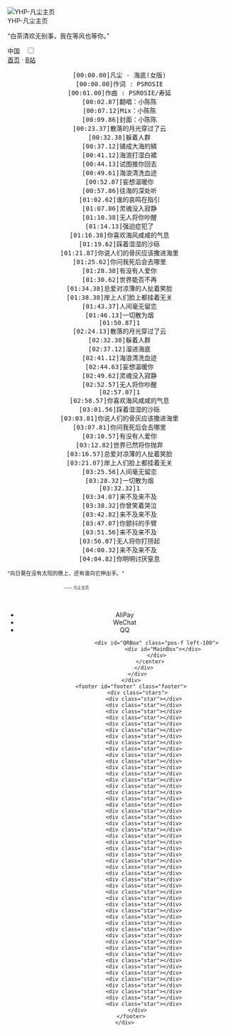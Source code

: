 <meta name="description" itemprop="description" content="你有三千笔墨赋我诗怀 
我有半阙新词予你情衷
。">
    <link rel="shortcut icon" href="4.jpg">
    <link rel="stylesheet" href="css/style.css" media="screen" type="text/css">
</head>

<body>
    <div class="wrapper">
        <div class="main">
            <div class="container">
                <div class="intro">
                    <div class="user-warp img">
                        <img src="4.jpg" alt="YHP-凡尘主页">
                    </div>
                    <div class="nickname">YHP-凡尘主页</div>
                    <div class="description">
                        <p>“白茶清欢无别事，我在等风也等你。”</p>
                    </div>
                    <div class="zuobiao">
                        <i class="ico_map"></i>
                        <span>中国</span>
                        <span style="margin-left: 10px;">
                            <input id="switch_default" type="checkbox" class="switch_default">
                            <label for="switch_default" class="toggleBtn"></label>
                        </span>
                    </div>
                    <div class="menu navbar-right links">
                        <a class="menu-item" href="/">首页</a> ·
                        <a href="https://b23.tv/3mfo3Ee">B站</a>
                        <center>
                            <div id="header"></div>
                            <div id="main">
                                <div class="demo">
                                    <div id="player3" class="aplayer">
                                        <pre class="aplayer-lrc-content">[00:00.00]凡尘 - 海底(女版)
[00:00.00]作词 : PSROSIE
[00:01.00]作曲 : PSROSIE/寿延
[00:02.87]翻唱：小陈陈
[00:07.12]Mix：小陈陈
[00:09.86]封面：小陈陈
[00:23.37]散落的月光穿过了云
[00:32.38]躲着人群
[00:37.12]铺成大海的鳞
[00:41.12]海浪打湿白裙
[00:44.13]试图推你回去
[00:49.61]海浪清洗血迹
[00:52.87]妄想温暖你
[00:57.86]往海的深处听
[01:02.62]谁的哀鸣在指引
[01:07.86]灵魂没入寂静
[01:10.38]无人将你吵醒
[01:14.13]强迫症犯了
[01:16.38]你喜欢海风咸咸的气息
[01:19.62]踩着湿湿的沙砾
[01:21.87]你说人们的骨灰应该撒进海里
[01:25.62]你问我死后会去哪里
[01:28.38]有没有人爱你
[01:30.62]世界能否不再
[01:34.38]总爱对凉薄的人扯着笑脸
[01:38.38]岸上人们脸上都挂着无关
[01:43.37]人间毫无留恋
[01:46.13]一切散为烟
[01:50.87]1
[02:24.13]散落的月光穿过了云
[02:32.38]躲着人群
[02:37.12]溜进海底
[02:41.12]海浪清洗血迹
[02:44.63]妄想温暖你
[02:49.62]灵魂没入寂静
[02:52.57]无人将你吵醒
[02:57.07]1
[02:58.57]你喜欢海风咸咸的气息
[03:01.56]踩着湿湿的沙砾
[03:03.81]你说人们的骨灰应该撒进海里
[03:07.81]你问我死后会去哪里
[03:10.57]有没有人爱你
[03:12.82]世界已然将你抛弃
[03:16.57]总爱对凉薄的人扯着笑脸
[03:21.07]岸上人们脸上都挂着无关
[03:25.56]人间毫无留恋
[03:28.32]一切散为烟
[03:32.32]1
[03:34.07]来不及来不及
[03:38.32]你曾笑着哭泣
[03:42.82]来不及来不及
[03:47.07]你颤抖的手臂
[03:51.56]来不及来不及
[03:56.07]无人将你打捞起
[04:00.32]来不及来不及
[04:04.82]你明明讨厌窒息
</pre>
                                    </div>
                                </div>
                            </div>
                        </center>
                    </div>
                    <div style=" line-height: 20px;font-size: 9pt;">
                        <p>"向日葵在没有太阳的晚上，还有谁向它伸出手。"</p>
                        <p style="margin-left: 8rem;font-size: 8pt;"><small>—— 凡尘主页</small></p>
                    </div>
                    <br>
                    <center>
                        <ul id="donateBox" class="list pos-f tr3">
                            <li id="AliPay">AliPay</li>
                            <li id="WeChat">WeChat</li>
                            <li id="QQ">QQ</li>
                        
                        <div id="QRBox" class="pos-f left-100">
                            <div id="MainBox"></div>
                        </div>
                    </center>
                </div>
            </div>
        </div>
        <footer id="footer" class="footer">
            <div class="stars">
                <div class="star"></div>
                <div class="star"></div>
                <div class="star"></div>
                <div class="star"></div>
                <div class="star"></div>
                <div class="star"></div>
                <div class="star"></div>
                <div class="star"></div>
                <div class="star"></div>
                <div class="star"></div>
                <div class="star"></div>
                <div class="star"></div>
                <div class="star"></div>
                <div class="star"></div>
                <div class="star"></div>
                <div class="star"></div>
                <div class="star"></div>
                <div class="star"></div>
                <div class="star"></div>
                <div class="star"></div>
                <div class="star"></div>
                <div class="star"></div>
                <div class="star"></div>
                <div class="star"></div>
                <div class="star"></div>
                <div class="star"></div>
                <div class="star"></div>
                <div class="star"></div>
                <div class="star"></div>
                <div class="star"></div>
                <div class="star"></div>
                <div class="star"></div>
                <div class="star"></div>
                <div class="star"></div>
                <div class="star"></div>
                <div class="star"></div>
                <div class="star"></div>
                <div class="star"></div>
                <div class="star"></div>
                <div class="star"></div>
                <div class="star"></div>
                <div class="star"></div>
                <div class="star"></div>
                <div class="star"></div>
                <div class="star"></div>
                <div class="star"></div>
                <div class="star"></div>
                <div class="star"></div>
                <div class="star"></div>
                <div class="star"></div>
            </div>
        </footer>
    </div>

<script src="js/jquery.min.js"></script>
<script src="js/jquery2.min.js"></script>
<script src="js/clipboard.min.js"></script>
<script src="js/APlayer.js"></script>
<script>
$(function(){
    var QRBox = $('#QRBox');
    var MainBox = $('#MainBox');
    var AliPayQR = '1.jpg';
    var WeChanQR = '2.png';
    var QQQR = "3.png";

    function showQR(QR) {
        if (QR) {
            MainBox.css('background-image', 'url(' + QR + ')');
        }
        $('#DonateText,#donateBox,#github').addClass('blur');
        QRBox.fadeIn(300, function (argument) {
            MainBox.addClass('showQR');
        });
    }

    $('#donateBox>li').click(function (event) {
        var thisID = $(this).attr('id');
        if (thisID === 'AliPay') {
            showQR(AliPayQR);
        } else if (thisID === 'WeChat') {
            showQR(WeChanQR);
        } else if (thisID === 'QQ') {
            showQR(QQQR);
        }
    });

